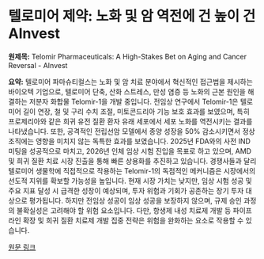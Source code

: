 # 텔로미어 제약: 노화 및 암 역전에 건 높이 건  AInvest

**원제목:** Telomir Pharmaceuticals: A High-Stakes Bet on Aging and Cancer Reversal - AInvest

**요약:** 텔로미어 파마슈티컬스는 노화 및 암 치료 분야에서 혁신적인 접근법을 제시하는 바이오텍 기업으로, 텔로미어 단축, 산화 스트레스, 만성 염증 등 노화의 근본 원인을 해결하는 저분자 화합물 Telomir-1을 개발 중입니다.  전임상 연구에서 Telomir-1은 텔로미어 길이 연장, 철 및 구리 수치 조절, 미토콘드리아 기능 보호 효과를 보였으며, 특히 프로제리아와 같은 희귀 유전 질환 환자 유래 세포에서 세포 노화를 역전시키는 결과를 나타냈습니다.  또한, 공격적인 전립선암 모델에서 종양 성장을 50% 감소시키면서 정상 조직에는 영향을 미치지 않는 독특한 효과를 보였습니다.  2025년 FDA와의 사전 IND 미팅을 성공적으로 마치고, 2026년 인체 임상 시험 진입을 목표로 하고 있으며, AMD 및 희귀 질환 치료 시장 진출을 통해 빠른 상용화를 추진하고 있습니다.  경쟁사들과 달리 텔로미어 생물학에 직접적으로 작용하는 Telomir-1의 독점적인 메커니즘은  시장에서의 선도적 지위를 확보할 가능성을 높입니다.  현재 시장 가치는 낮지만,  임상 시험 성공 및 주요 지표 달성 시 급격한 성장이 예상되며,  투자 위험과 기회가 공존하는 장기 투자 대상으로 평가됩니다.  하지만 전임상 성공이 임상 성공을 보장하지 않으며, 규제 승인 과정의 불확실성은 고려해야 할 위험 요소입니다.  다만,  항생제 내성 치료제 개발 등 파이프라인 확장 및 희귀 질환 치료제 개발 집중 전략은 위험을 완화하는 요소로 작용할 수 있습니다.

[원문 링크](https://www.ainvest.com/news/telomir-pharmaceuticals-high-stakes-bet-aging-cancer-reversal-2507/)

